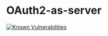 OAuth2-as-server
================

[![Known Vulnerabilities](https://snyk.io/test/github/cmsdevio/oauth2-as-server:package.json/badge.svg?targetFile=package.json)](https://snyk.io/test/github/cmsdevio/oauth2-as-server:package.json?targetFile=package.json)